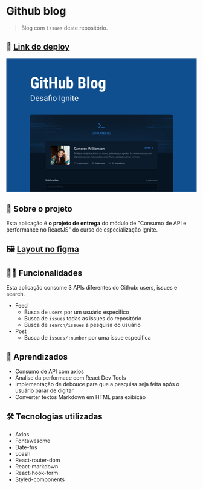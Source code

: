 # Github blog

> Blog com `issues` deste repositório.

## 📲 [Link do deploy](https://github-blog-sandy.vercel.app/)

![Capa Github blog](./public/capa.png)

## 📑 Sobre o projeto

Esta aplicação é **o projeto de entrega** do módulo de "Consumo de API e performance no ReactJS" do curso de especialização Ignite.

## 🖼 [Layout no figma](<https://www.figma.com/file/ZEE0OaGwSHMs9j9EH3Us5y/GitHub-Blog-(Community)?node-id=2%3A1550>)

## ✍🏻 Funcionalidades

Esta aplicação consome 3 APIs diferentes do Github: users, issues e search.

- Feed
  - Busca de `users` por um usuário especifico
  - Busca de `issues` todas as issues do repositório
  - Busca de `search/issues` a pesquisa do usuário
- Post
  - Busca de `issues/:number` por uma issue especifica

## 🧠 Aprendizados

- Consumo de API com axios
- Analise da performace com React Dev Tools
- Implementação de debouce para que a pesquisa seja feita após o usuário parar de digitar
- Converter textos Markdown em HTML para exibição

## 🛠 Tecnologias utilizadas

- Axios
- Fontawesome
- Date-fns
- Loash
- React-router-dom
- React-markdown
- React-hook-form
- Styled-components
